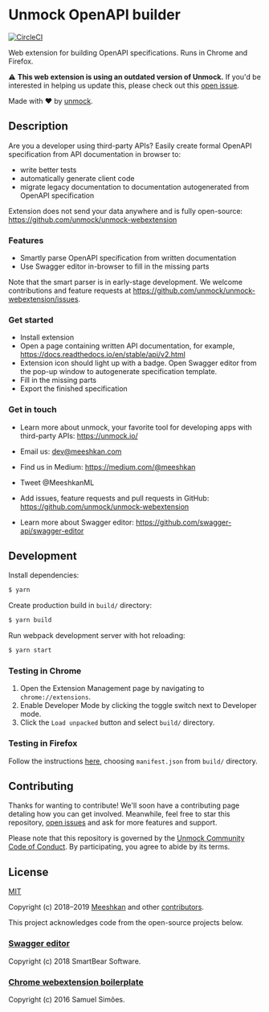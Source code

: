# Unmock OpenAPI builder

[![CircleCI](https://circleci.com/gh/unmock/unmock-webextension.svg?style=svg)](https://circleci.com/gh/unmock/unmock-webextension)

Web extension for building OpenAPI specifications. Runs in Chrome and Firefox.

:warning: **This web extension is using an outdated version of Unmock.** If you'd be interested in helping us update this, please check out this [open issue](https://github.com/unmock/unmock-webextension/issues/37).

Made with ❤️ by [unmock](https://www.unmock.io/).

## Description

Are you a developer using third-party APIs? Easily create formal OpenAPI specification from API documentation in browser to:

- write better tests
- automatically generate client code
- migrate legacy documentation to documentation autogenerated from OpenAPI specification

Extension does not send your data anywhere and is fully open-source: https://github.com/unmock/unmock-webextension

### Features

- Smartly parse OpenAPI specification from written documentation
- Use Swagger editor in-browser to fill in the missing parts

Note that the smart parser is in early-stage development. We welcome contributions and feature requests at https://github.com/unmock/unmock-webextension/issues.

### Get started

- Install extension
- Open a page containing written API documentation, for example, https://docs.readthedocs.io/en/stable/api/v2.html
- Extension icon should light up with a badge. Open Swagger editor from the pop-up window to autogenerate specification template.
- Fill in the missing parts
- Export the finished specification

### Get in touch

- Learn more about unmock, your favorite tool for developing apps with third-party APIs: https://unmock.io/

- Email us: dev@meeshkan.com

- Find us in Medium: https://medium.com/@meeshkan

- Tweet @MeeshkanML

- Add issues, feature requests and pull requests in GitHub: https://github.com/unmock/unmock-webextension

- Learn more about Swagger editor: https://github.com/swagger-api/swagger-editor

## Development

Install dependencies:

```bash
$ yarn
```

Create production build in `build/` directory:

```bash
$ yarn build
```

Run webpack development server with hot reloading:

```bash
$ yarn start
```

### Testing in Chrome

1. Open the Extension Management page by navigating to `chrome://extensions`.
1. Enable Developer Mode by clicking the toggle switch next to Developer mode.
1. Click the `Load unpacked` button and select `build/` directory.

### Testing in Firefox

Follow the instructions [here](https://developer.mozilla.org/en-US/docs/Mozilla/Add-ons/WebExtensions/Your_first_WebExtension#Trying_it_out), choosing `manifest.json` from `build/` directory.

## Contributing

Thanks for wanting to contribute! We'll soon have a contributing page detaling how you can get involved. Meanwhile, feel free to star this repository, [open issues](https://github.com/unmock/unmock-webextension/issues) and ask for more features and support.

Please note that this repository is governed by the [Unmock Community Code of Conduct](https://github.com/unmock/code-of-conduct). By participating, you agree to abide by its terms.

## License

[MIT](./LICENSE)

Copyright (c) 2018–2019 [Meeshkan](https://meeshkan.com) and other [contributors](https://github.com/unmock/unmock-webextension/graphs/contributors).

This project acknowledges code from the open-source projects below.

### [Swagger editor](https://github.com/swagger-api/swagger-editor)

Copyright (c) 2018 SmartBear Software.

### [Chrome webextension boilerplate](https://github.com/samuelsimoes/chrome-extension-webpack-boilerplate)

Copyright (c) 2016 Samuel Simões.
